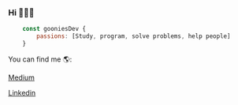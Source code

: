 ### Hi 👋👨‍💻
```js
    const gooniesDev {
        passions: [Study, program, solve problems, help people]
    }
```

You can find me 🌎:

  [Medium](https://medium.com/@gabomunozcastro)

  [Linkedin](https://www.linkedin.com/in/goonies/)
